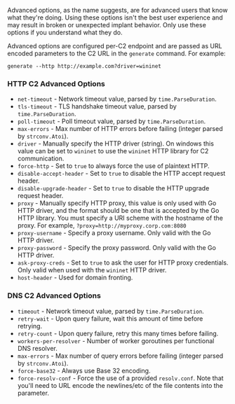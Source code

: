 Advanced options, as the name suggests, are for advanced users that know what they're doing. Using these options isn't the best user experience and may result in broken or unexpected implant behavior. Only use these options if you understand what they do.

Advanced options are configured per-C2 endpoint and are passed as URL encoded parameters to the C2 URL in the `generate` command. For example:

```
generate --http http://example.com?driver=wininet
```

### HTTP C2 Advanced Options

* `net-timeout` - Network timeout value, parsed by `time.ParseDuration`.
* `tls-timeout` - TLS handshake timeout value, parsed by `time.ParseDuration`.
* `poll-timeout` - Poll timeout value, parsed by `time.ParseDuration`.
* `max-errors` - Max number of HTTP errors before failing (integer parsed by `strconv.Atoi`).
* `driver` - Manually specify the HTTP driver (string). On windows this value can be set to `wininet` to use the `wininet` HTTP library for C2 communication.
* `force-http` - Set to `true` to always force the use of plaintext HTTP.
* `disable-accept-header` - Set to `true` to disable the HTTP accept request header.
* `disable-upgrade-header` - Set to `true` to disable the HTTP upgrade request header.
* `proxy` - Manually specify HTTP proxy, this value is only used with Go HTTP driver, and the format should be one that is accepted by the Go HTTP library. You must specify a URI scheme with the hostname of the proxy. For example, `?proxy=http://myproxy.corp.com:8080`
* `proxy-username` - Specify a proxy username. Only valid with the Go HTTP driver.
* `proxy-password` - Specify the proxy password. Only valid with the Go HTTP driver.
* `ask-proxy-creds` - Set to `true` to ask the user for HTTP proxy credentials. Only valid when used with the `wininet` HTTP driver.
* `host-header` - Used for domain fronting.

### DNS C2 Advanced Options

* `timeout` - Network timeout value, parsed by `time.ParseDuration`.
* `retry-wait` - Upon query failure, wait this amount of time before retrying.
* `retry-count` - Upon query failure, retry this many times before failing.
* `workers-per-resolver` - Number of worker goroutines per functional DNS resolver.
* `max-errors` - Max number of query errors before failing (integer parsed by `strconv.Atoi`).
* `force-base32` - Always use Base 32 encoding.
* `force-resolv-conf` - Force the use of a provided `resolv.conf`. Note that you'll need to URL encode the newlines/etc of the file contents into the parameter.
